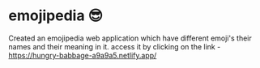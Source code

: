 # emojipedia 😎
Created an emojipedia web application which have different emoji's their names and their meaning in it.
access it by clicking on the link - https://hungry-babbage-a9a9a5.netlify.app/
